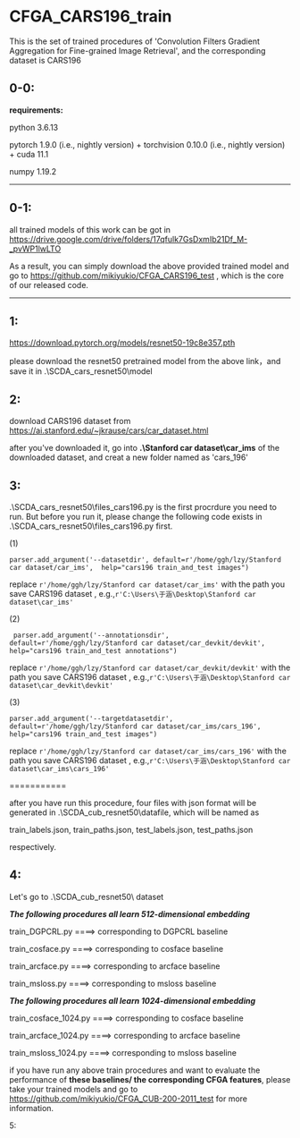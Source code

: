 # CFGA_CARS196_train
This is the set of  trained procedures of 'Convolution Filters Gradient Aggregation for Fine-grained Image Retrieval', and the corresponding dataset is CARS196


0-0:
---------------------------------
**requirements:**

python 3.6.13

pytorch 1.9.0 (i.e., nightly version) + torchvision 0.10.0 (i.e., nightly version) + cuda 11.1

numpy 1.19.2

*********************************************************************************************************************************************************************************
0-1:
---------
all trained models of this work can be got in https://drive.google.com/drive/folders/17qfulk7GsDxmIb21Df_M-_pvWP1lwLTO

As a result, you can simply download the above provided trained model and go to https://github.com/mikiyukio/CFGA_CARS196_test , which is the core of our released code.
********************************************************************************************************************************************
1:
------------------------------------------------
https://download.pytorch.org/models/resnet50-19c8e357.pth

please download the resnet50 pretrained model from the above link，and save it in .\SCDA_cars_resnet50\model

2:
------------------------------------------
download CARS196 dataset from https://ai.stanford.edu/~jkrause/cars/car_dataset.html

after you've downloaded it, go into **.\Stanford car dataset\car_ims** of the downloaded dataset, and creat a new folder named as 'cars_196' 

3:
--------------------------------------------------------------------------------
.\SCDA_cars_resnet50\files_cars196.py is the first procrdure you need to run. But before you run it, please change the following code exists in .\SCDA_cars_resnet50\files_cars196.py first. 

(1)

`parser.add_argument('--datasetdir', default=r'/home/ggh/lzy/Stanford car dataset/car_ims',  help="cars196 train_and_test images")`


 replace `r'/home/ggh/lzy/Stanford car dataset/car_ims'` with the path you save CARS196 dataset , e.g.,`r'C:\Users\于涵\Desktop\Stanford car dataset\car_ims'`
 
 (2)
 
` parser.add_argument('--annotationsdir', default=r'/home/ggh/lzy/Stanford car dataset/car_devkit/devkit',  help="cars196 train_and_test annotations")`

replace `r'/home/ggh/lzy/Stanford car dataset/car_devkit/devkit'` with the path you save CARS196 dataset , e.g.,`r'C:\Users\于涵\Desktop\Stanford car dataset\car_devkit\devkit'`
 
 (3)
 
`parser.add_argument('--targetdatasetdir', default=r'/home/ggh/lzy/Stanford car dataset/car_ims/cars_196',  help="cars196 train_and_test images")`

replace `r'/home/ggh/lzy/Stanford car dataset/car_ims/cars_196'` with the path you save CARS196 dataset , e.g.,`r'C:\Users\于涵\Desktop\Stanford car dataset\car_ims\cars_196'`
 
 
 
 
 

===========

after you have run this procedure, four files with json format will be generated in .\SCDA_cub_resnet50\datafile, which will be named as 

train_labels.json, train_paths.json, test_labels.json, test_paths.json

respectively.

4:
----------------------------------------------------------------------------------
Let's go to .\SCDA_cub_resnet50\ dataset

***The following procedures all learn 512-dimensional embedding***

train_DGPCRL.py ====> corresponding to DGPCRL baseline 

train_cosface.py ====> corresponding to cosface baseline 

train_arcface.py ====> corresponding to arcface baseline 

train_msloss.py ====> corresponding to msloss  baseline 

***The following procedures all learn 1024-dimensional embedding***

train_cosface_1024.py ====> corresponding to cosface baseline 

train_arcface_1024.py ====> corresponding to arcface baseline 

train_msloss_1024.py ====> corresponding to msloss baseline


if you have run any above train procedures and want to evaluate the performance of **these baselines/ the corresponding CFGA features**, please take your trained models and go to https://github.com/mikiyukio/CFGA_CUB-200-2011_test for more information.

5:
